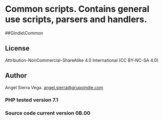# **Common scripts.** Contains general use scripts, parsers and handlers.

##GIndie\Common

## License
Attribution-NonCommercial-ShareAlike 4.0 International (CC BY-NC-SA 4.0)

## Author
Angel Sierra Vega. <angel.sierra@grupoindie.com>

### PHP tested version 7.1

### Source code current version **0B.00**